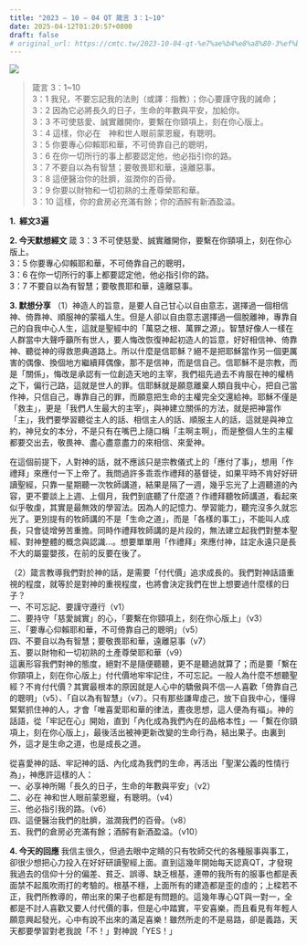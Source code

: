 ```yaml
---
title: "2023 – 10 – 04 QT 箴言 3：1~10"
date: 2025-04-12T01:20:57+0800
draft: false
# original_url: https://cmtc.tw/2023-10-04-qt-%e7%ae%b4%e8%a8%80-3%ef%bc%9a110
---
```


![](/images/qt.jpg)
> 箴言 3：1\~10  
> 3：1 我兒，不要忘記我的法則（或譯：指教）；你心要謹守我的誡命；  
> 3：2 因為它必將長久的日子，生命的年數與平安，加給你。  
> 3：3 不可使慈愛、誠實離開你，要繫在你頸項上，刻在你心版上。  
> 3：4 這樣，你必在　神和世人眼前蒙恩寵，有聰明。  
> 3：5 你要專心仰賴耶和華，不可倚靠自己的聰明，  
> 3：6 在你一切所行的事上都要認定他，他必指引你的路。  
> 3：7 不要自以為有智慧；要敬畏耶和華，遠離惡事。  
> 3：8 這便醫治你的肚臍，滋潤你的百骨。  
> 3：9 你要以財物和一切初熟的土產尊榮耶和華。  
> 3：10 這樣，你的倉房必充滿有餘；你的酒醡有新酒盈溢。

**1.  經文3遍**

**2. 今天默想經文**
箴 3：3 不可使慈愛、誠實離開你，要繫在你頸項上，刻在你心版上。  
3：5 你要專心仰賴耶和華，不可倚靠自己的聰明，  
3：6 在你一切所行的事上都要認定他，他必指引你的路。  
3：7 不要自以為有智慧；要敬畏耶和華，遠離惡事。

**3. 默想分享**
（1）神造人的旨意，是要人自己甘心以自由意志，選擇過一個相信神、倚靠神、順服神的蒙福人生。但是人卻以自由意志選擇過一個脫離神，專靠自己的自我中心人生，這就是聖經中的「萬惡之根、萬罪之源」。智慧好像人一樣在人群當中大聲呼籲所有世人，要人悔改恢復神起初造人的旨意，好好相信神、倚靠神、聽從神的得救恩典道路上。所以什麼是信耶穌？絕不是把耶穌當作另一個更厲害的偶像、換個地方繼續拜偶像，那不是信神，而是信自己。信耶穌不是宗教，而是「關係」，悔改是承認有一位創造天地的主宰，我們祖先過去不肯服在神的權柄之下，偏行己路，這就是世人的罪。信耶穌就是願意離棄人類自我中心，把自己當作神，只信自己，專靠自己的罪，而願意把生命的主權完全交還給神。耶穌不僅是「救主」，更是「我們人生最大的主宰」，與神建立關係的方法，就是把神當作「主」，我們要學習聽從主人的話、相信主人的話、順服主人的話，這就是與神立約，神兒女的本分，不是只有在嘴巴上隨口稱「主啊主啊」，而是整個人生的主權都要交出去，敬畏神、盡心盡意盡力的來相信、來愛神。

在這個前提下，人對神的話，就不應該只是宗教儀式上的「應付了事」，想用「作禮拜」來應付一下上帝了。我問過許多乖乖作禮拜的基督徒，如果平時不肯好好研讀聖經，只靠一星期聽一次牧師講道，結果是隔了一週，幾乎忘光了上週聽道的內容，更不要談上上週、上個月，我們到底聽了什麼道？作禮拜聽牧師講道，看起來似乎敬虔，其實是最無效的學習法。因為人的記憶力、學習能力，聽完沒多久就忘光了。更別提有的牧師講的不是「生命之道」，而是「各樣的事工」，不能叫人成長，只會徒增勞苦重擔。同時作禮拜牧師講的是片段的，無法建立起我們對整本聖經、對神整體的概念與認識…。想要單單用「作禮拜」來應付神，註定永遠只是長不大的屬靈嬰孩，在前的反要在後了。

（2）箴言教導我們對於神的話，是需要「付代價」追求成長的。我們對神話語重視的程度，就等於是對神的重視程度，也將會決定我們在世上想要過什麼樣的日子？  
一、不可忘記、要謹守遵行（v1）  
二、要持守「慈愛誠實」的心，「要繫在你頸項上，刻在你心版上」（v3）  
三、「要專心仰賴耶和華，不可倚靠自己的聰明」（v5）  
四、不要自以為有智慧；要敬畏耶和華，遠離惡事（v7）  
五、要以財物和一切初熟的土產尊榮耶和華（v9）  
這裏形容我們對神的態度，絕對不是隨便聽聽，更不是聽過就算了；而是要「繫在你頸項上，刻在你心版上」付代價地牢牢記住，不可忘記。一般人為什麼不想聽聖經？不肯付代價？其實最根本的原因就是人心中的驕傲與不信—人喜歡「倚靠自己的聰明」（v5）、「自以為有智慧」（v7）。只有那些謙卑虛己，放下自我中心，懂得緊緊抓住神的人，才會「唯喜愛耶和華的律法，晝夜思想，這人便為有福」。神的話語，從「牢記在心」開始，直到「內化成為我們內在的品格本性」—「繫在你頸項上，刻在你心版上」，最後活出被神更新改變的生命行為，結出果子。由裏到外，這才是生命之道，也是成長之道。

從喜愛神的話、牢記神的話、內化成為我們的生命，再活出「聖潔公義的性情行為」，神應許這樣的人：  
一、必享神所賜「長久的日子，生命的年數與平安」（v2）  
二、必在 神和世人眼前蒙恩寵，有聰明。（v4）  
三、他必指引我的路。（v6）  
四、這便醫治我們的肚臍，滋潤我們的百骨。（v8）  
五、我們的倉房必充滿有餘；酒醡有新酒盈溢。（v10）

**4. 今天的回應**
我信主很久，但過去眼中定睛的只有牧師交代的各種服事與事工，卻很少想把心力投入在好好研讀聖經上面。直到這幾年開始每天認真QT，才發現我過去的信仰十分的偏差、貧乏、誤導、缺乏根基，連帶的我所有的服事也都是表面禁不起風吹雨打的考驗的。根基不穩，上面所有的建造都是歪的虛的；上樑若不正，我們所教導的，帶出來的果子也都是有問題的。這幾年專心QT與一對一，全都是不討人喜歡又要人付代價的事，但是心中踏實，平安喜樂，而且看見有年輕人願意興起發光，心中有說不出來的滿足喜樂！雖然所走的不是易路，卻是義路，天天都要學習對老我說「不！」對神說「YES！」
